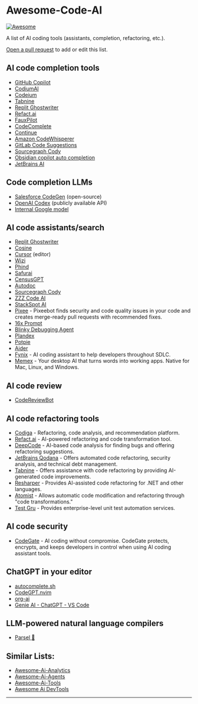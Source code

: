# Awesome-Code-AI

[![Awesome](https://cdn.jsdelivr.net/gh/sindresorhus/awesome@d7305f38d29fed78fa85652e3a63e154dd8e8829/media/badge.svg)](https://github.com/sindresorhus/awesome)

A list of AI coding tools (assistants, completion, refactoring, etc.).

[Open a pull request](https://github.com/sourcegraph/awesome-code-ai/pulls) to add or edit this list.

## AI code completion tools

- [GitHub Copilot](https://github.com/features/copilot)
- [CodiumAI](https://www.codium.ai/)
- [Codeium](https://www.codeium.com/)
- [Tabnine](https://www.tabnine.com/)
- [Replit Ghostwriter](https://replit.com/site/ghostwriter)
- [Refact.ai](https://refact.ai/)
- [FauxPilot](https://github.com/fauxpilot/fauxpilot)
- [CodeComplete](https://codecomplete.ai)
- [Continue](https://continue.dev/)
- [Amazon CodeWhisperer](https://aws.amazon.com/codewhisperer/)
- [GitLab Code Suggestions](https://docs.gitlab.com/ee/user/project/repository/code_suggestions.html)
- [Sourcegraph Cody](https://about.sourcegraph.com/cody)
- [Obsidian copilot auto completion](https://github.com/j0rd1smit/obsidian-copilot-auto-completion)
- [JetBrains AI](https://www.jetbrains.com/ai/)

## Code completion LLMs

- [Salesforce CodeGen](https://github.com/salesforce/CodeGen) (open-source)
- [OpenAI Codex](https://openai.com/blog/openai-codex/) (publicly available API)
- [Internal Google model](https://ai.googleblog.com/2022/07/ml-enhanced-code-completion-improves.html)

## AI code assistants/search

- [Replit Ghostwriter](https://replit.com/site/ghostwriter)
- [Cosine](https://ai.cosine.sh/)
- [Cursor](https://www.cursor.sh/) (editor)
- [Wizi](https://github.com/wizi-ai/code-search)
- [Phind](https://www.phind.com/)
- [Safurai](https://www.safurai.com/)
- [CensusGPT](https://censusgpt.com/)
- [Autodoc](https://github.com/context-labs/autodoc)
- [Sourcegraph Cody](https://about.sourcegraph.com/cody)
- [ZZZ Code AI](https://zzzcode.ai/)
- [StackSpot AI](https://ai.stackspot.com/)
- [Pixee](https://pixee.ai) - Pixeebot finds security and code quality issues in your code and creates merge-ready pull requests with recommended fixes.
- [16x Prompt](https://prompt.16x.engineer/)
- [Blinky Debugging Agent](https://github.com/seahyinghang8/blinky)
- [Plandex](https://github.com/plandex-ai/plandex)
- [Potpie](https://potpie.ai)
- [Aider](https://aider.chat)
- [Fynix](https://fynix.ai) - AI coding assistant to help developers throughout SDLC.
- [Memex](https://memex.tech/) - Your desktop AI that turns words into working apps. Native for Mac, Linux, and Windows.


## AI code review
- [CodeReviewBot](https://codereviewbot.ai)

## AI code refactoring tools

- [Codiga](https://www.codiga.io/) - Refactoring, code analysis, and recommendation platform.
- [Refact.ai](https://refact.ai/) - AI-powered refactoring and code transformation tool.
- [DeepCode](https://www.deepcode.ai/) - AI-based code analysis for finding bugs and offering refactoring suggestions.
- [JetBrains Qodana](https://www.jetbrains.com/qodana/) - Offers automated code refactoring, security analysis, and technical debt management.
- [Tabnine](https://www.tabnine.com/) - Offers assistance with code refactoring by providing AI-generated code improvements.
- [Resharper](https://www.jetbrains.com/resharper/) - Provides AI-assisted code refactoring for .NET and other languages.
- [Atomist](https://atomist.com/) - Allows automatic code modification and refactoring through "code transformations."
- [Test Gru](https://gru.ai/) - Provides enterprise-level unit test automation services.

## AI code security

- [CodeGate](https://github.com/stacklok/codegate) - AI coding without compromise. CodeGate protects, encrypts, and keeps developers in control when using AI coding assistant tools.
  
## ChatGPT in your editor

- [autocomplete.sh](https://github.com/closedLoop-technologies/autocomplete-sh)
- [CodeGPT.nvim](https://github.com/dpayne/CodeGPT.nvim)
- [org-ai](https://github.com/rksm/org-ai)
- [Genie AI - ChatGPT - VS Code](https://github.com/ai-genie/chatgpt-vscode)

## LLM-powered natural language compilers 

- [Parsel 🐍](https://github.com/ezelikman/parsel)

## Similar Lists:
- [Awesome-Ai-Analytics](https://github.com/Snowboard-Software/awesome-ai-analytics)
- [Awesome-Ai-Agents](https://github.com/e2b-dev/awesome-ai-agents)
- [Awesome-Ai-Tools](https://github.com/ikaijua/Awesome-AITools)
- [Awesome Ai DevTools](https://github.com/jamesmurdza/awesome-ai-devtools)

---
